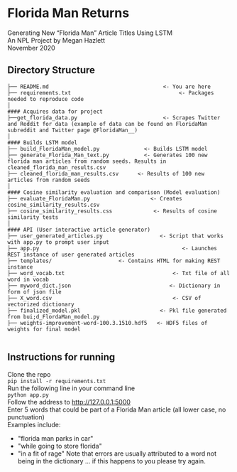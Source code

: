 # Florida Man Returns
Generating New “Florida Man” Article Titles Using LSTM <br/>
An NPL Project by Megan Hazlett <br/>
November 2020

## Directory Structure 
```
├── README.md                                    <- You are here
├── requirements.txt                                  <- Packages needed to reproduce code 
│
#### Acquires data for project
├──get_florida_data.py                           <- Scrapes Twitter and Reddit for data (example of data can be found on FloridaMan subreddit and Twitter page @FloridaMan__)
│
#### Builds LSTM model
├── build_FloridaMan_model.py              <- Builds LSTM model
├── generate_Florida_Man_text.py           <- Generates 100 new florida man articles from random seeds. Results in cleaned_florida_man_results.csv
├── cleaned_florida_man_results.csv      <- Results of 100 new articles from random seeds
│
#### Cosine similarity evaluation and comparison (Model evaluation)
├── evaluate_FloridaMan.py                   <- Creates cosine_similarity_results.csv
├── cosine_similarity_results.css             <- Results of cosine similarity tests
│
#### API (User interactive article generator)
├── user_generated_articles.py                  <- Script that works with app.py to prompt user input
├── app.py                                             <- Launches REST instance of user generated articles 	
├── templates/					   <- Contains HTML for making REST instance
├── word_vocab.txt                                  <- Txt file of all word in vocab 	
├── myword_dict.json                               <- Dictionary in form of json file	
├── X_word.csv                                      <- CSV of vectorized dictionary 	
├── finalized_model.pkl                         <- Pkl file generated from bui;d_FlordaMan_model.py
├── weights-improvement-word-100.3.1510.hdf5   <- HDF5 files of weights for final model


```

## Instructions for running 
Clone the repo <br/>
```pip install -r requirements.txt``` <br/>
Run the following line in your command line <br/>
```python app.py``` <br/>
Follow the address to http://127.0.0.1:5000 <br/>
Enter 5 words that could be part of a Florida Man article (all lower case, no punctuation) <br/>
Examples include: <br/>
- "florida man parks in car" <br/>
- "while going to store florida" <br/>
- "in a fit of rage" 
Note that errors are usually attributed to a word not being in the dictionary ... if this happens to you please try again. 
